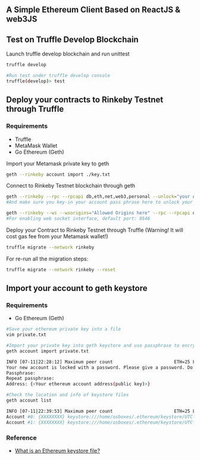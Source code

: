 ## A Simple Ethereum Client Based on ReactJS & web3JS

## Test on Truffle Develop Blockchain
Launch truffle develop blockchain and run unittest
```bash
truffle develop

#Run test under truffle develop console
truffle(develop)> test
```

## Deploy your contracts to Rinkeby Testnet through Truffle

### Requirements
- Truffle
- MetaMask Wallet
- Go Ethereum (Geth)

Import your Metamask private key to geth
```bash
geth --rinkeby account import ./key.txt
```

Connect to Rinkeby Testnet blockchain through geth
```bash
geth --rinkeby --rpc --rpcapi db,eth,net,web3,personal --unlock="your Account Address"
#And make sure you key-in your account pass phrase here to unlock your account

geth --rinkeby --ws --wsorigins="Allowed Origins here" --rpc --rpcapi db,eth,net,web3,personal --unlock="your Account Address"
#For enabling web socket interface, default port: 8546
```

Deploy your Contract to Rinkeby Testnet through Truffle (Warning! It will cost gas fee from your Metamask wallet!)
```bash
truffle migrate --network rinkeby
```

For re-run all the migration steps:
```bash
truffle migrate --network rinkeby --reset
```

## Import your account to geth keystore

### Requirements
- Go Ethereum (Geth)

```bash
#Save your ethereum private key into a file
vim private.txt

#Import your private key into geth keystore and use passphrase to encrypt it
geth account import private.txt

INFO [07-11|22:28:12] Maximum peer count                       ETH=25 LES=0 total=25
Your new account is locked with a password. Please give a password. Do not forget this password.
Passphrase: 
Repeat passphrase: 
Address: {<Your ethereum account address(public key)>}

#Check the location and info of keystore files
geth account list

INFO [07-11|22:39:53] Maximum peer count                       ETH=25 LES=0 total=25
Account #0: {XXXXXXXX} keystore:///home/osboxes/.ethereum/keystore/UTC--2017-04-28T08-46-27.XXXXXXXXXXXXXX
Account #1: {XXXXXXXX} keystore:///home/osboxes/.ethereum/keystore/UTC--2017-04-28T08-46-52.XXXXXXXXXXXXXX

```

### Reference
- [What is an Ethereum keystore file?](https://medium.com/@julien.maffre/what-is-an-ethereum-keystore-file-86c8c5917b97)
